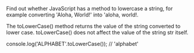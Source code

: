 
Find out whether JavaScript has a method to lowercase a string, for example converting 'Aloha, World!' into 'aloha, world!.

The toLowerCase() method returns the value of the string converted to lower case. toLowerCase() does not affect the value of the string str itself.


console.log('ALPHABET'.toLowerCase()); // 'alphabet'
